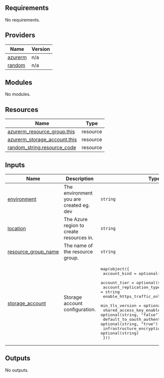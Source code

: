 <!-- BEGIN_TF_DOCS -->
## Requirements

No requirements.

## Providers

| Name | Version |
|------|---------|
| <a name="provider_azurerm"></a> [azurerm](#provider\_azurerm) | n/a |
| <a name="provider_random"></a> [random](#provider\_random) | n/a |

## Modules

No modules.

## Resources

| Name | Type |
|------|------|
| [azurerm_resource_group.this](https://registry.terraform.io/providers/hashicorp/azurerm/latest/docs/resources/resource_group) | resource |
| [azurerm_storage_account.this](https://registry.terraform.io/providers/hashicorp/azurerm/latest/docs/resources/storage_account) | resource |
| [random_string.resource_code](https://registry.terraform.io/providers/hashicorp/random/latest/docs/resources/string) | resource |

## Inputs

| Name | Description | Type | Default | Required |
|------|-------------|------|---------|:--------:|
| <a name="input_environment"></a> [environment](#input\_environment) | The environment you are created eg. dev | `string` | `"dev"` | no |
| <a name="input_location"></a> [location](#input\_location) | The Azure region to create resources in. | `string` | `"uksouth"` | no |
| <a name="input_resource_group_name"></a> [resource\_group\_name](#input\_resource\_group\_name) | The name of the resource group. | `string` | `"tfstate"` | no |
| <a name="input_storage_account"></a> [storage\_account](#input\_storage\_account) | Storage account configuration. | <pre>map(object({<br>   account_kind   = optional(string)<br>   account_tier   = optional(string, "Standard")<br>   account_replication_type = string     <br>   enable_https_traffic_only = optional(string)<br>   min_tls_version = optional(string)             <br>   shared_access_key_enabled = optional(string, "false")       <br>   default_to_oauth_authentication = optional(string, "true")  <br>   infrastructure_encryption_enabled = optional(string)<br>    }))</pre> | `{}` | no |

## Outputs

No outputs.
<!-- END_TF_DOCS -->